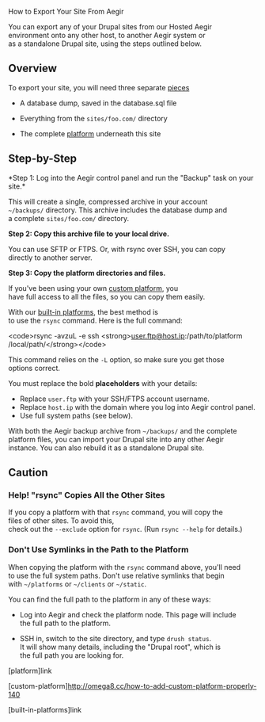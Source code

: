 How to Export Your Site From Aegir

You can export any of your Drupal sites from our Hosted Aegir\
environment onto any other host, to another Aegir system or\
as a standalone Drupal site, using the steps outlined below.

Overview
--------

To export your site, you will need three separate [pieces]()

-   A database dump, saved in the database.sql file

<!-- -->

-   Everything from the `sites/foo.com/` directory

<!-- -->

-   The complete [platform](platform) underneath this site

Step-by-Step
------------

\*Step 1: Log into the Aegir control panel and run the "Backup" task on
your\
site.\*

This will create a single, compressed archive in your account\
`~/backups/` directory. This archive includes the database dump and\
a complete `sites/foo.com/` directory.

**Step 2: Copy this archive file to your local drive.**

You can use SFTP or FTPS. Or, with rsync over SSH, you can copy\
directly to another server.

**Step 3: Copy the platform directories and files.**

If you've been using your own [custom platform](custom-platform), you\
have full access to all the files, so you can copy them easily.

With our [built-in platforms](built-in-platforms), the best method is\
to use the `rsync` command. Here is the full command:


&lt;code&gt;rsync -avzuL -e ssh &lt;strong&gt;user.ftp@host.ip:/path/to/platform /local/path/&lt;/strong&gt;&lt;/code&gt;

This command relies on the `-L` option, so make sure you get those\
options correct.

You must replace the bold **placeholders** with your details:

-   Replace `user.ftp` with your SSH/FTPS account username.
-   Replace `host.ip` with the domain where you log into Aegir
    control panel.
-   Use full system paths (see below).

With both the Aegir backup archive from `~/backups/` and the complete\
platform files, you can import your Drupal site into any other Aegir\
instance. You can also rebuild it as a standalone Drupal site.

Caution
-------

### Help! "rsync" Copies All the Other Sites

If you copy a platform with that `rsync` command, you will copy the\
files of other sites. To avoid this,\
check out the `--exclude` option for `rsync`. (Run `rsync --help` for
details.)

### Don't Use Symlinks in the Path to the Platform

When copying the platform with the `rsync` command above, you'll need\
to use the full system paths. Don't use relative symlinks that begin\
with `~/platforms` or `~/clients` or `~/static`.

You can find the full path to the platform in any of these ways:

-   Log into Aegir and check the platform node. This page will include\
    the full path to the platform.

<!-- -->

-   SSH in, switch to the site directory, and type `drush status`.\
    It will show many details, including the "Drupal root", which is\
    the full path you are looking for.

\[platform\]link

\[custom-platform\]http://omega8.cc/how-to-add-custom-platform-properly-140

\[built-in-platforms\]link
